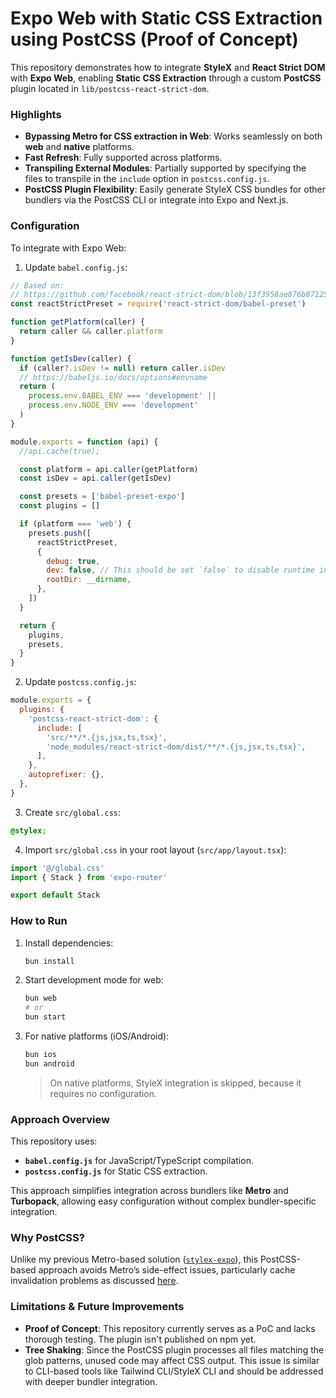 # Expo Web with Static CSS Extraction using PostCSS (Proof of Concept)

This repository demonstrates how to integrate **StyleX** and **React Strict DOM** with **Expo Web**, enabling **Static CSS Extraction** through a custom **PostCSS** plugin located in `lib/postcss-react-strict-dom`.

### Highlights

- **Bypassing Metro for CSS extraction in Web**: Works seamlessly on both **web** and **native** platforms.
- **Fast Refresh**: Fully supported across platforms.
- **Transpiling External Modules**: Partially supported by specifying the files to transpile in the `include` option in `postcss.config.js`.
- **PostCSS Plugin Flexibility**: Easily generate StyleX CSS bundles for other bundlers via the PostCSS CLI or integrate into Expo and Next.js.

### Configuration

To integrate with Expo Web:

1. Update `babel.config.js`:

```js
// Based on:
// https://github.com/facebook/react-strict-dom/blob/13f3958ae876b871250b893bd6d71aae4eb38310/apps/examples/babel.config.js
const reactStrictPreset = require('react-strict-dom/babel-preset')

function getPlatform(caller) {
  return caller && caller.platform
}

function getIsDev(caller) {
  if (caller?.isDev != null) return caller.isDev
  // https://babeljs.io/docs/options#envname
  return (
    process.env.BABEL_ENV === 'development' ||
    process.env.NODE_ENV === 'development'
  )
}

module.exports = function (api) {
  //api.cache(true);

  const platform = api.caller(getPlatform)
  const isDev = api.caller(getIsDev)

  const presets = ['babel-preset-expo']
  const plugins = []

  if (platform === 'web') {
    presets.push([
      reactStrictPreset,
      {
        debug: true,
        dev: false, // This should be set `false` to disable runtime injection
        rootDir: __dirname,
      },
    ])
  }

  return {
    plugins,
    presets,
  }
}
```

2. Update `postcss.config.js`:

```js
module.exports = {
  plugins: {
    'postcss-react-strict-dom': {
      include: [
        'src/**/*.{js,jsx,ts,tsx}',
        'node_modules/react-strict-dom/dist/**/*.{js,jsx,ts,tsx}',
      ],
    },
    autoprefixer: {},
  },
}
```

3. Create `src/global.css`:

```css
@stylex;
```

4. Import `src/global.css` in your root layout (`src/app/layout.tsx`):

```typescript
import '@/global.css'
import { Stack } from 'expo-router'

export default Stack
```

### How to Run

1. Install dependencies:

   ```bash
   bun install
   ```

2. Start development mode for web:

   ```bash
   bun web
   # or
   bun start
   ```

3. For native platforms (iOS/Android):
   ```bash
   bun ios
   bun android
   ```
   > On native platforms, StyleX integration is skipped, because it requires no configuration.

### Approach Overview

This repository uses:

- **`babel.config.js`** for JavaScript/TypeScript compilation.
- **`postcss.config.js`** for Static CSS extraction.

This approach simplifies integration across bundlers like **Metro** and **Turbopack**, allowing easy configuration without complex bundler-specific integration.

### Why PostCSS?

Unlike my previous Metro-based solution ([`stylex-expo`](https://github.com/javascripter/stylex-expo)), this PostCSS-based approach avoids Metro’s side-effect issues, particularly cache invalidation problems as discussed [here](https://github.com/facebook/react-strict-dom/issues/34#issuecomment-2101256176).

### Limitations & Future Improvements

- **Proof of Concept**: This repository currently serves as a PoC and lacks thorough testing. The plugin isn't published on npm yet.
- **Tree Shaking**: Since the PostCSS plugin processes all files matching the
  glob patterns, unused code may affect CSS output. This issue is similar to
  CLI-based tools like Tailwind CLI/StyleX CLI and should be addressed with
  deeper bundler integration.
